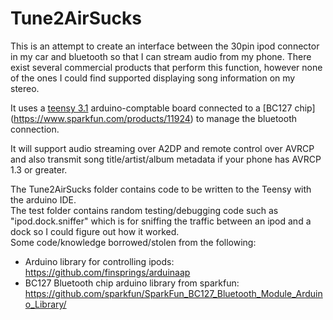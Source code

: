 # Tune2AirSucks
This is an attempt to create an interface between the 30pin ipod connector in my car and bluetooth so that I can stream audio from my phone. There exist several commercial products that perform this function, however none of the ones I could find supported displaying song information on my stereo.

It uses a [teensy 3.1](https://www.pjrc.com/teensy/teensy31.html) arduino-comptable board connected to a [BC127 chip] (https://www.sparkfun.com/products/11924) to manage the bluetooth connection.

It will support audio streaming over A2DP and remote control over AVRCP and also transmit song title/artist/album metadata if your phone has AVRCP 1.3 or greater.

The Tune2AirSucks folder contains code to be written to the Teensy with the arduino IDE.<br>
The test folder contains random testing/debugging code such as "ipod.dock.sniffer" which is for sniffing the traffic between an ipod and a dock so I could figure out how it worked.
<br>
Some code/knowledge borrowed/stolen from the following:
* Arduino library for controlling ipods: https://github.com/finsprings/arduinaap<br>
* BC127 Bluetooth chip arduino library from sparkfun: https://github.com/sparkfun/SparkFun_BC127_Bluetooth_Module_Arduino_Library/

